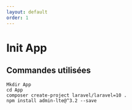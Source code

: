 ```yaml
---
layout: default
order: 1
---
```


<!-- new slide -->

# Init App

<!-- new slide -->

## Commandes utilisées

```shell
Mkdir App
cd App
composer create-project laravel/laravel=10 .
npm install admin-lte@^3.2 --save
```
